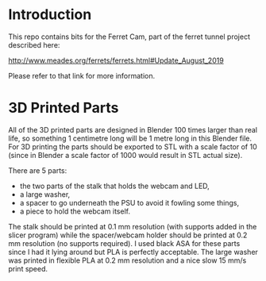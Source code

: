 # Introduction

This repo contains bits for the Ferret Cam, part of the ferret tunnel project described here:

http://www.meades.org/ferrets/ferrets.html#Update_August_2019

Please refer to that link for more information.

# 3D Printed Parts
All of the 3D printed parts are designed in Blender 100 times larger than real life, so something 1 centimetre long will be 1 metre long in this Blender file.  For 3D printing the parts should be exported to STL with a scale factor of 10 (since in Blender a scale factor of 1000 would result in STL actual size).

There are 5 parts:

* the two parts of the stalk that holds the webcam and LED,
* a large washer,
* a spacer to go underneath the PSU to avoid it fowling some things,
* a piece to hold the webcam itself.

The stalk should be printed at 0.1 mm resolution (with supports added in the slicer program) while the spacer/webcam holder should be printed at 0.2 mm resolution (no supports required).  I used black ASA for these parts since I had it lying around but PLA is perfectly acceptable.  The large washer was printed in flexible PLA at 0.2 mm resolution and a nice slow 15 mm/s print speed.